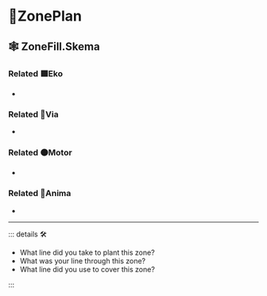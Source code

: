 # 🔻<via>ZonePlan</via>

## 🕸 ZoneFill.Skema

### Related 🟩<ekos>Eko</ekos>

-

### Related 🔻<via>Via</via>

-

### Related 🟠<motor>Motor</motor>

-

### Related 💜<anima>Anima</anima>

-

---

<!-- =================================================== -->
<!-- =================================================== -->
<!-- =================================================== -->
<!-- =================================================== -->
<!-- =================================================== -->
::: details 🛠

- What line did you take to plant this zone?
- What was your line through this zone?
- What line did you use to cover this zone?

:::
